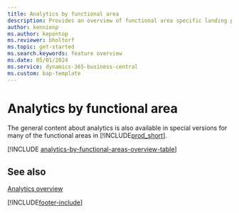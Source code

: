 ```yaml
---
title: Analytics by functional area
description: Provides an overview of functional area specific landing pages for analytics in Business Central.
author: kennienp
ms.author: kepontop
ms.reviewer: bholtorf
ms.topic: get-started
ms.search.keywords: feature overview
ms.date: 05/01/2024
ms.service: dynamics-365-business-central
ms.custom: bap-template
---
```


# Analytics by functional area

The general content about analytics is also available in special versions for many of the functional areas in [!INCLUDE[prod_short](includes/prod_short.md)]. 

[!INCLUDE [analytics-by-functional-areas-overview-table](includes/analytics-by-functional-areas-overview-table.md)]

## See also

[Analytics overview](reports-bi-reporting.md)  

[!INCLUDE[footer-include](includes/footer-banner.md)]
